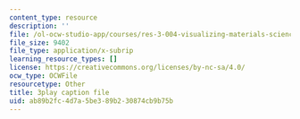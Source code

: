 ```yaml
---
content_type: resource
description: ''
file: /ol-ocw-studio-app/courses/res-3-004-visualizing-materials-science-fall-2017/ab89b2fc4d7a5be389b230874cb9b75b_a2xqcqRYosg.vtt
file_size: 9402
file_type: application/x-subrip
learning_resource_types: []
license: https://creativecommons.org/licenses/by-nc-sa/4.0/
ocw_type: OCWFile
resourcetype: Other
title: 3play caption file
uid: ab89b2fc-4d7a-5be3-89b2-30874cb9b75b
---
```

